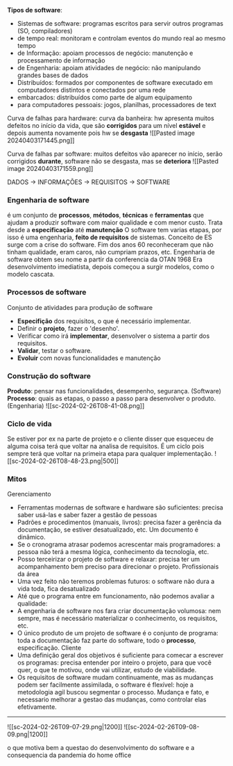 **Tipos de software**:
- Sistemas de software: programas escritos para servir outros programas (SO, compiladores)
- de tempo real: monitoram e controlam eventos do mundo real ao mesmo tempo
- de Informação: apoiam processos de negócio: manutenção e processamento de informação
- de Engenharia: apoiam atividades de negócio: não manipulando grandes bases de dados
- Distribuídos: formados por componentes de software executado em computadores distintos e conectados por uma rede
- embarcados: distribuídos como parte de algum equipamento
- para computadores pessoais: jogos, planilhas, processadores de text

Curva de falhas para hardware: curva da banheira:
hw apresenta muitos defeitos no início da vida, que são **corrigidos** para um nível **estável** e depois aumenta novamente pois hw se **desgasta**
![[Pasted image 20240403171445.png]]

Curva de falhas par software:
muitos defeitos vão aparecer no início, serão corrigidos **durante**, software não se desgasta, mas se **deteriora**
![[Pasted image 20240403171559.png]]

DADOS -> INFORMAÇÕES -> REQUISITOS -> SOFTWARE

### Engenharia de software 
é um conjunto de **processos**, **métodos**, **técnicas** e **ferramentas** que ajudam a produzir software com maior qualidade e com menor custo. Trata desde a **especificação** até **manutenção**
O software tem varias etapas, por isso é uma engenharia, **feito de requisitos** de sistemas.
Conceito de ES surge com a crise do software. Fim dos anos 60 reconheceram que não tinham qualidade, eram caros, não cumpriam prazos, etc. Engenharia de software obtem seu nome a partir da conferencia da OTAN 1968
Era desenvolvimento imediatista, depois começou a surgir modelos, como o modelo cascata. 

### Processos de software
Conjunto de atividades para produção de software
- **Especifição** dos requisitos, o que é necessário implementar.
- Definir o **projeto**, fazer o 'desenho'.
- Verificar como irá **implementar**, desenvolver o sistema a partir dos requisitos.
- **Validar**, testar o software.
- **Evoluir** com novas funcionalidades e manutenção
### Construção do software
**Produto**: pensar nas funcionalidades, desempenho, segurança. (Software)
**Processo**: quais as etapas, o passo a passo para desenvolver o produto. (Engenharia)
![[sc-2024-02-26T08-41-08.png]]
### Ciclo de vida
Se estiver por ex na parte de projeto e o cliente disser que esqueceu de alguma coisa terá que voltar na analisa de requisitos.
É um ciclo pois sempre terá que voltar na primeira etapa para qualquer implementação. 
![[sc-2024-02-26T08-48-23.png|500]]
### Mitos
Gerenciamento
- Ferramentas modernas de software e hardware são suficientes: precisa saber usá-las e saber fazer a gestão de pessoas
- Padrões e procedimentos (manuais, livros): precisa fazer a gerência da documentação, se estiver desatualizado, etc. Um documento é dinâmico.
- Se o cronograma atrasar podemos acrescentar mais programadores: a pessoa não terá a mesma lógica, conhecimento da tecnologia, etc.
- Posso terceirizar o projeto de software e relaxar: precisa ter um acompanhamento bem preciso para direcionar o projeto.
Profissionais da área
- Uma vez feito não teremos problemas futuros: o software não dura a vida toda, fica desatualizado
- Até que o programa entre em funcionamento, não podemos avaliar a qualidade: 
- A engenharia de software nos fara criar documentação volumosa: nem sempre, mas é necessário materializar o conhecimento, os requisitos, etc.
- O único produto de um projeto de software é o conjunto de programa: toda a documentação faz parte do software, todo o **processo**, especificação.
Cliente
- Uma definição geral dos objetivos é suficiente para comecar a escrever os programas: precisa entender por inteiro o projeto, para que você quer, o que te motivou, onde vai utilizar, estudo de viabilidade.
- Os requisitos de software mudam continuamente, mas as mudanças podem ser facilmente assimilada, o software é flexível: hoje a metodologia agil buscou segmentar o processo. Mudança e fato, e necessario melhorar a gestao das mudanças, como controlar elas efetivamente.
___
![[sc-2024-02-26T09-07-29.png|1200]]
![[sc-2024-02-26T09-08-09.png|1200]]

o que motiva bem a questao do desenvolvimento do software e a consequencia da pandemia do home office 
